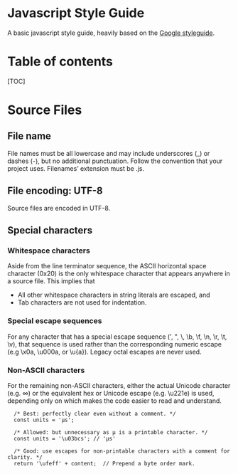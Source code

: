 # Javascript Style Guide
A basic javascript style guide, heavily based on the [Google styleguide](https://google.github.io/styleguide/jsguide.html).

# Table of contents
[TOC]

# Source Files
## File name
File names must be all lowercase and may include underscores (_) or dashes (-), but no additional punctuation. Follow the convention that your project uses. Filenames’ extension must be .js.

## File encoding: UTF-8
Source files are encoded in UTF-8.

## Special characters

### Whitespace characters
Aside from the line terminator sequence, the ASCII horizontal space character (0x20) is the only whitespace character that appears anywhere in a source file. This implies that
- All other whitespace characters in string literals are escaped, and
- Tab characters are not used for indentation.

### Special escape sequences
For any character that has a special escape sequence (\', \", \\, \b, \f, \n, \r, \t, \v), that sequence is used rather than the corresponding numeric escape (e.g \x0a, \u000a, or \u{a}). Legacy octal escapes are never used.

### Non-ASCII characters
For the remaining non-ASCII characters, either the actual Unicode character (e.g. ∞) or the equivalent hex or Unicode escape (e.g. \u221e) is used, depending only on which makes the code easier to read and understand.

  ```shell
    /* Best: perfectly clear even without a comment. */
    const units = 'μs';

    /* Allowed: but unnecessary as μ is a printable character. */
    const units = '\u03bcs'; // 'μs'

    /* Good: use escapes for non-printable characters with a comment for clarity. */
    return '\ufeff' + content;  // Prepend a byte order mark.
  ```